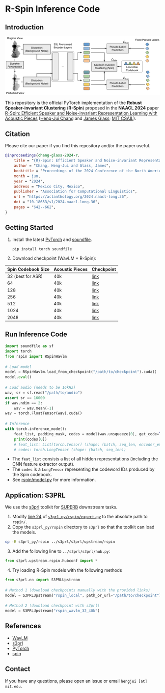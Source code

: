 # R-Spin Inference Code

## Introduction

<p align="center"><img src="https://github.com/vectominist/rspin/blob/main/figure/rspin.png?raw=true" alt="Spin framework." width="800"/></p>

This repository is the official PyTorch implementation of the **Robust Speaker-invariant Clustering** (**R-Spin**) proposed in the **NAACL 2024** paper [R-Spin: Efficient Speaker and Noise-invariant Representation Learning with Acoustic Pieces](https://arxiv.org/abs/2311.09117) ([Heng-Jui Chang](https://people.csail.mit.edu/hengjui/) and [James Glass](https://www.csail.mit.edu/person/jim-glass); [MIT CSAIL](https://www.csail.mit.edu/)).


## Citation
Please cite our paper if you find this repository and/or the paper useful.
```bib
@inproceedings{chang-glass-2024-r,
    title = "{R}-Spin: Efficient Speaker and Noise-invariant Representation Learning with Acoustic Pieces",
    author = "Chang, Heng-Jui and Glass, James",
    booktitle = "Proceedings of the 2024 Conference of the North American Chapter of the Association for Computational Linguistics: Human Language Technologies (Volume 1: Long Papers)",
    month = jun,
    year = "2024",
    address = "Mexico City, Mexico",
    publisher = "Association for Computational Linguistics",
    url = "https://aclanthology.org/2024.naacl-long.36",
    doi = "10.18653/v1/2024.naacl-long.36",
    pages = "642--662",
}
```

## Getting Started

1. Install the latest [PyTorch](https://pytorch.org/) and [soundfile](https://github.com/bastibe/python-soundfile).
    ```bash
    pip install torch soundfile
    ```
2. Download checkpoint (WavLM + R-Spin):

| Spin Codebook Size | Acoustic Pieces | Checkpoint                                                                          |
| ------------------ | --------------- | ----------------------------------------------------------------------------------- |
| 32 (best for ASR)  | 40k             | [link](https://data.csail.mit.edu/public-release-sls/rspin/wavlm_rspin_32-40k.pt)   |
| 64                 | 40k             | [link](https://data.csail.mit.edu/public-release-sls/rspin/wavlm_rspin_64-40k.pt)   |
| 128                | 40k             | [link](https://data.csail.mit.edu/public-release-sls/rspin/wavlm_rspin_128-40k.pt)  |
| 256                | 40k             | [link](https://data.csail.mit.edu/public-release-sls/rspin/wavlm_rspin_256-40k.pt)  |
| 512                | 40k             | [link](https://data.csail.mit.edu/public-release-sls/rspin/wavlm_rspin_512-40k.pt)  |
| 1024               | 40k             | [link](https://data.csail.mit.edu/public-release-sls/rspin/wavlm_rspin_1024-40k.pt) |
| 2048               | 40k             | [link](https://data.csail.mit.edu/public-release-sls/rspin/wavlm_rspin_2048-40k.pt) |


## Run Inference Code

```python
import soundfile as sf
import torch
from rspin import RSpinWavlm

# Load model
model = RSpinWavlm.load_from_checkpoint("/path/to/checkpoint").cuda()
model.eval()

# Load audio (needs to be 16kHz)
wav, sr = sf.read("/path/to/audio")
assert sr == 16000
if wav.ndim == 2:
    wav = wav.mean(-1)
wav = torch.FloatTensor(wav).cuda()

# Inference
with torch.inference_mode():
    feat_list, padding_mask, codes = model(wav.unsqueeze(0), get_code=True)
    print(codes[0])
    # feat_list: List[torch.Tensor] (shape: (batch, seq_len, encoder_emb_dim))
    # codes: torch.LongTensor (shape: (batch, seq_len))
```

* The `feat_list` consists a list of all hidden representations (including the CNN feature extractor output).
* The `codes` is a `LongTensor` representing the codeword IDs produced by the Spin codebook.
* See [rspin/model.py](https://github.com/vectominist/rspin/blob/main/rspin/model.py) for more information.


## Application: S3PRL
We use the [s3prl](https://github.com/s3prl/s3prl) toolkit for [SUPERB](https://arxiv.org/abs/2105.01051) downstream tasks.
1. Modify [line 24](https://github.com/vectominist/rspin/blob/main/s3prl_py/rspin/expert.py#L24) of [`s3prl_py/rspin/expert.py`](https://github.com/vectominist/rspin/blob/main/s3prl_py/rspin/expert.py) to the absolute path to `rspin/`.
2. Copy the `s3prl_py/rspin` directory to `s3prl` so that the toolkit can load the models.
```bash
cp -R s3prl_py/rspin ../s3prl/s3prl/upstream/rspin
```
3. Add the following line to `../s3prl/s3prl/hub.py`:
```python
from s3prl.upstream.rspin.hubconf import *
```
4. Try loading R-Spin models with the following methods
```python
from s3prl.nn import S3PRLUpstream

# Method 1 (download checkpoints manually with the provided links)
model = S3PRLUpstream("rspin_local", path_or_url="/path/to/checkpoint")

# Method 2 (download checkpoint with s3prl)
model = S3PRLUpstream("rspin_wavlm_32_40k")
```

## References

* [WavLM](https://github.com/microsoft/unilm/tree/master/wavlm)
* [s3prl](https://github.com/s3prl/s3prl)
* [PyTorch](https://pytorch.org/)
* [spin](https://github.com/vectominist/spin)


## Contact
If you have any questions, please open an issue or email `hengjui [at] mit.edu`.
